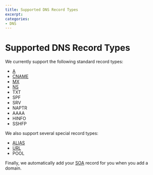 ```yaml
---
title: Supported DNS Record Types
excerpt: 
categories:
- DNS
---
```


# Supported DNS Record Types

We currently support the following standard record types:

- [A](/articles/a-record)
- [CNAME](/articles/cname-record)
- [MX](/articles/mx-record) 
- [NS](/articles/ns-record)
- TXT
- SPF
- SRV
- NAPTR
- AAAA
- HINFO
- SSHFP

We also support several special record types:

- [ALIAS](/articles/alias-record)
- [URL](/articles/url-record)
- POOL

Finally, we automatically add your [SOA](/articles/soa-record) record for you when you add a domain.
